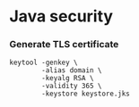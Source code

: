 # Java security

### Generate TLS certificate
```$xslt
keytool -genkey \
        -alias domain \
        -keyalg RSA \
        -validity 365 \
        -keystore keystore.jks
```
